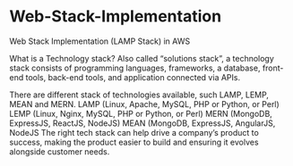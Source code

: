 # Web-Stack-Implementation
Web Stack Implementation (LAMP Stack) in AWS

What is a Technology stack?
Also called “solutions stack”, a technology stack consists of programming languages, frameworks, a database, front-end tools, back-end tools, and application connected via APIs.

There are different stack of technologies available, such LAMP, LEMP, MEAN and MERN.
	LAMP (Linux, Apache, MySQL, PHP or Python, or Perl)
  LEMP (Linux, Nginx, MySQL, PHP or Python, or Perl) 
  MERN (MongoDB, ExpressJS, ReactJS, NodeJS) 
  MEAN (MongoDB, ExpressJS, AngularJS, NodeJS 
The right tech stack can help drive  a company’s product to success, making the product easier to build and ensuring it evolves alongside customer needs.
